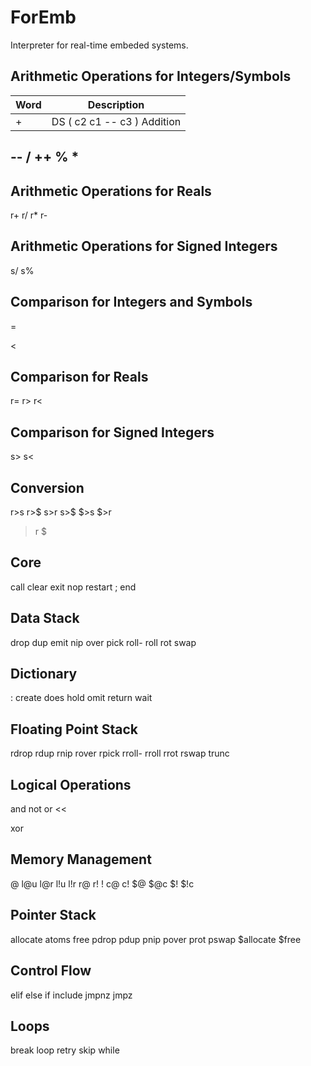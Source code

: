 # ForEmb
Interpreter for real-time embeded systems.

## Arithmetic Operations for Integers/Symbols

| Word | Description |
| ---- | ----------- |
| +    | DS ( c2 c1 -- c3 ) Addition |

--
/
++
%
*
-

## Arithmetic Operations for Reals

r+
r/
r*
r-

## Arithmetic Operations for Signed Integers

s/
s%

## Comparison for Integers and Symbols

=
>
<

## Comparison for Reals

r=
r>
r<

## Comparison for Signed Integers

s>
s<

## Conversion

r>s
r>$
s>r
s>$
$>s
$>r
>r
>$

## Core

call
clear
exit
nop
restart
;
end

## Data Stack

drop
dup
emit
nip
over
pick
roll-
roll
rot
swap

## Dictionary

:
create
does
hold
omit
return
wait

## Floating Point Stack

rdrop
rdup
rnip
rover
rpick
rroll-
rroll
rrot
rswap
trunc

## Logical Operations

and
not
or
<<
>>
xor

## Memory Management

@
l@u
l@r
l!u
l!r
r@
r!
!
c@
c!
$@
$@c
$!
$!c

## Pointer Stack

allocate
atoms
free
pdrop
pdup
pnip
pover
prot
pswap
$allocate
$free

## Control Flow

elif
else
if
include
jmpnz
jmpz

## Loops

break
loop
retry
skip
while
